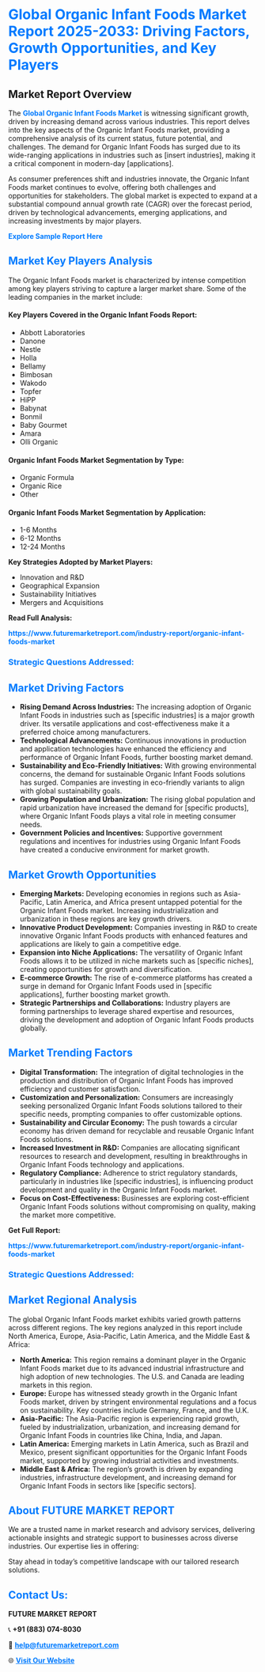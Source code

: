 <h1 style="color: #007BFF;">Global Organic Infant Foods Market Report 2025-2033: Driving Factors, Growth Opportunities, and Key Players</h1>

<section id="overview">
<h2>Market Report Overview</h2>
<p>The <a href="https://www.futuremarketreport.com/industry-report/organic-infant-foods-market" style="color: #007BFF; text-decoration: none;"><strong>Global Organic Infant Foods Market</strong></a> is witnessing significant growth, driven by increasing demand across various industries. This report delves into the key aspects of the Organic Infant Foods market, providing a comprehensive analysis of its current status, future potential, and challenges. The demand for Organic Infant Foods has surged due to its wide-ranging applications in industries such as [insert industries], making it a critical component in modern-day [applications].</p>
<p>As consumer preferences shift and industries innovate, the Organic Infant Foods market continues to evolve, offering both challenges and opportunities for stakeholders. The global market is expected to expand at a substantial compound annual growth rate (CAGR) over the forecast period, driven by technological advancements, emerging applications, and increasing investments by major players.</p>
</section>

<section id="overview">
<p><a href="https://www.futuremarketreport.com/request-sample/reportId=108623" style="color: #007BFF; text-decoration: none;"><strong>Explore Sample Report Here</strong></a></p>
</section>

<section id="key-players">
<h2 style="color: #007BFF;">Market Key Players Analysis</h2>
<p>The Organic Infant Foods market is characterized by intense competition among key players striving to capture a larger market share. Some of the leading companies in the market include:</p>
<h4>Key Players Covered in the Organic Infant Foods Report:</h4>
<ul><li>Abbott Laboratories</li><li>Danone</li><li>Nestle</li><li>Holla</li><li>Bellamy</li><li>Bimbosan</li><li>Wakodo</li><li>Topfer</li><li>HiPP</li><li>Babynat</li><li>Bonmil</li><li>Baby Gourmet</li><li>Amara</li><li>Olli Organic</li></ul>
<h4>Organic Infant Foods Market Segmentation by Type:</h4>
<ul><li>Organic Formula</li><li>Organic Rice</li><li>Other</li></ul>

<h4>Organic Infant Foods Market Segmentation by Application:</h4>
<ul><li>1-6 Months</li><li>6-12 Months</li><li>12-24 Months</li></ul>
<p><strong>Key Strategies Adopted by Market Players:</strong></p>
<ul>
<li>Innovation and R&D</li>
<li>Geographical Expansion</li>
<li>Sustainability Initiatives</li>
<li>Mergers and Acquisitions</li>
</ul>
</section>

<section>
<p><strong>Read Full Analysis: </strong></p><a href="https://www.futuremarketreport.com/industry-report/organic-infant-foods-market" style="color: #007BFF; text-decoration: none;"><strong>https://www.futuremarketreport.com/industry-report/organic-infant-foods-market</strong></a>
<h3 style="color: #007BFF;">Strategic Questions Addressed:</h3>
</section>

<section id="driving-factors">
<h2 style="color: #007BFF;">Market Driving Factors</h2>
<ul>
<li><strong>Rising Demand Across Industries:</strong> The increasing adoption of Organic Infant Foods in industries such as [specific industries] is a major growth driver. Its versatile applications and cost-effectiveness make it a preferred choice among manufacturers.</li>
<li><strong>Technological Advancements:</strong> Continuous innovations in production and application technologies have enhanced the efficiency and performance of Organic Infant Foods, further boosting market demand.</li>
<li><strong>Sustainability and Eco-Friendly Initiatives:</strong> With growing environmental concerns, the demand for sustainable Organic Infant Foods solutions has surged. Companies are investing in eco-friendly variants to align with global sustainability goals.</li>
<li><strong>Growing Population and Urbanization:</strong> The rising global population and rapid urbanization have increased the demand for [specific products], where Organic Infant Foods plays a vital role in meeting consumer needs.</li>
<li><strong>Government Policies and Incentives:</strong> Supportive government regulations and incentives for industries using Organic Infant Foods have created a conducive environment for market growth.</li>
</ul>
</section>

<section id="growth-opportunities">
<h2 style="color: #007BFF;">Market Growth Opportunities</h2>
<ul>
<li><strong>Emerging Markets:</strong> Developing economies in regions such as Asia-Pacific, Latin America, and Africa present untapped potential for the Organic Infant Foods market. Increasing industrialization and urbanization in these regions are key growth drivers.</li>
<li><strong>Innovative Product Development:</strong> Companies investing in R&D to create innovative Organic Infant Foods products with enhanced features and applications are likely to gain a competitive edge.</li>
<li><strong>Expansion into Niche Applications:</strong> The versatility of Organic Infant Foods allows it to be utilized in niche markets such as [specific niches], creating opportunities for growth and diversification.</li>
<li><strong>E-commerce Growth:</strong> The rise of e-commerce platforms has created a surge in demand for Organic Infant Foods used in [specific applications], further boosting market growth.</li>
<li><strong>Strategic Partnerships and Collaborations:</strong> Industry players are forming partnerships to leverage shared expertise and resources, driving the development and adoption of Organic Infant Foods products globally.</li>
</ul>
</section>

<section id="trending-factors">
<h2 style="color: #007BFF;">Market Trending Factors</h2>
<ul>
<li><strong>Digital Transformation:</strong> The integration of digital technologies in the production and distribution of Organic Infant Foods has improved efficiency and customer satisfaction.</li>
<li><strong>Customization and Personalization:</strong> Consumers are increasingly seeking personalized Organic Infant Foods solutions tailored to their specific needs, prompting companies to offer customizable options.</li>
<li><strong>Sustainability and Circular Economy:</strong> The push towards a circular economy has driven demand for recyclable and reusable Organic Infant Foods solutions.</li>
<li><strong>Increased Investment in R&D:</strong> Companies are allocating significant resources to research and development, resulting in breakthroughs in Organic Infant Foods technology and applications.</li>
<li><strong>Regulatory Compliance:</strong> Adherence to strict regulatory standards, particularly in industries like [specific industries], is influencing product development and quality in the Organic Infant Foods market.</li>
<li><strong>Focus on Cost-Effectiveness:</strong> Businesses are exploring cost-efficient Organic Infant Foods solutions without compromising on quality, making the market more competitive.</li>
</ul>
</section>

<section>
<p><strong>Get Full Report: </strong></p><a href="https://www.futuremarketreport.com/industry-report/organic-infant-foods-market" style="color: #007BFF; text-decoration: none;"><strong>https://www.futuremarketreport.com/industry-report/organic-infant-foods-market</strong></a>
<h3 style="color: #007BFF;">Strategic Questions Addressed:</h3>
</section>


<section id="regional-analysis">
<h2 style="color: #007BFF;">Market Regional Analysis</h2>
<p>The global Organic Infant Foods market exhibits varied growth patterns across different regions. The key regions analyzed in this report include North America, Europe, Asia-Pacific, Latin America, and the Middle East & Africa:</p>
<ul>
<li><strong>North America:</strong> This region remains a dominant player in the Organic Infant Foods market due to its advanced industrial infrastructure and high adoption of new technologies. The U.S. and Canada are leading markets in this region.</li>
<li><strong>Europe:</strong> Europe has witnessed steady growth in the Organic Infant Foods market, driven by stringent environmental regulations and a focus on sustainability. Key countries include Germany, France, and the U.K.</li>
<li><strong>Asia-Pacific:</strong> The Asia-Pacific region is experiencing rapid growth, fueled by industrialization, urbanization, and increasing demand for Organic Infant Foods in countries like China, India, and Japan.</li>
<li><strong>Latin America:</strong> Emerging markets in Latin America, such as Brazil and Mexico, present significant opportunities for the Organic Infant Foods market, supported by growing industrial activities and investments.</li>
<li><strong>Middle East & Africa:</strong> The region’s growth is driven by expanding industries, infrastructure development, and increasing demand for Organic Infant Foods in sectors like [specific sectors].</li>
</ul>
</section>

<footer>
<h2 style="color: #007BFF;">About FUTURE MARKET REPORT</h2>
<p>We are a trusted name in market research and advisory services, delivering actionable insights and strategic support to businesses across diverse industries. Our expertise lies in offering:</p>

<p>Stay ahead in today’s competitive landscape with our tailored research solutions.</p>

<h2 style="color: #007BFF;">Contact Us:</h2>
<p><strong>FUTURE MARKET REPORT</strong></p>
<p>📞 <strong>+91 (883) 074-8030</strong></p>
<p>📧 <strong><a href="mailto:help@futuremarketreport.com" style="color: #007BFF;">help@futuremarketreport.com</a></strong></p>
<p>🌐 <strong><a href="https://www.futuremarketreport.com/" style="color: #007BFF;">Visit Our Website</a></strong></p>
</footer>